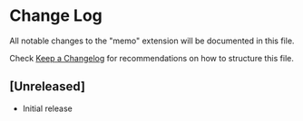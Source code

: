 # Change Log

All notable changes to the "memo" extension will be documented in this file.

Check [Keep a Changelog](http://keepachangelog.com/) for recommendations on how to structure this file.

## [Unreleased]

- Initial release